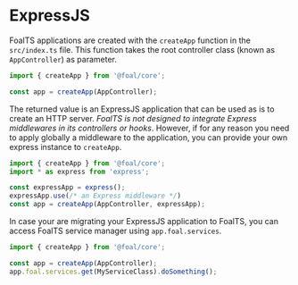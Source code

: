 # ExpressJS

FoalTS applications are created with the `createApp` function in the `src/index.ts` file. This function takes the root controller class (known as `AppController`) as parameter.

```typescript
import { createApp } from '@foal/core';

const app = createApp(AppController);
```

The returned value is an ExpressJS application that can be used as is to create an HTTP server. *FoalTS is not designed to integrate Express middlewares in its controllers or hooks*. However, if for any reason you need to apply globally a middleware to the application, you can provide your own express instance to `createApp`.

```typescript
import { createApp } from '@foal/core';
import * as express from 'express';

const expressApp = express();
expressApp.use(/* an Express middleware */)
const app = createApp(AppController, expressApp);
```

In case your are migrating your ExpressJS application to FoalTS, you can access FoalTS service manager using `app.foal.services`.


```typescript
import { createApp } from '@foal/core';

const app = createApp(AppController);
app.foal.services.get(MyServiceClass).doSomething();
```